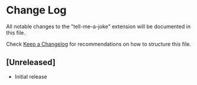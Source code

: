 # Change Log

All notable changes to the "tell-me-a-joke" extension will be documented in this file.

Check [Keep a Changelog](http://keepachangelog.com/) for recommendations on how to structure this file.

## [Unreleased]

- Initial release